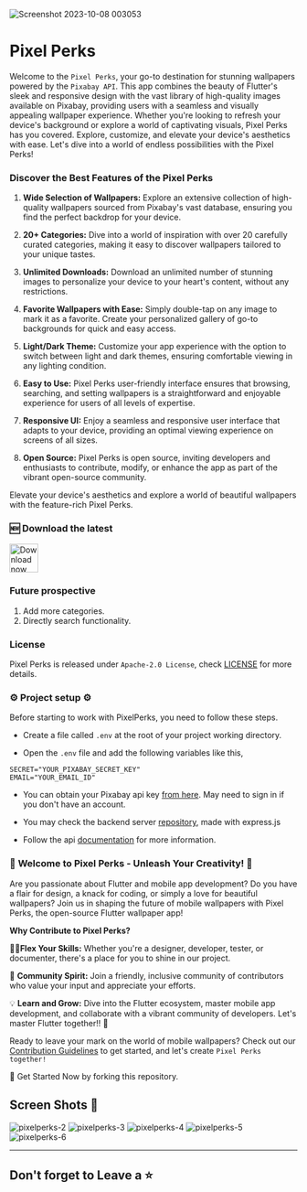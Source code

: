 ![Screenshot 2023-10-08 003053](https://github.com/Moinak-Majumdar/PixelPerks/assets/99950805/3f8644ef-11ee-4aad-98b2-1446a7d855f2)

# Pixel Perks 

Welcome to the ```Pixel Perks```, your go-to destination for stunning wallpapers powered by the ```Pixabay API```. This app combines the beauty of Flutter's sleek and responsive design with the vast library of high-quality images available on Pixabay, providing users with a seamless and visually appealing wallpaper experience. Whether you're looking to refresh your device's background or explore a world of captivating visuals, Pixel Perks has you covered. Explore, customize, and elevate your device's aesthetics with ease. Let's dive into a world of endless possibilities with the Pixel Perks!

### **Discover the Best Features of the Pixel Perks**

1. **Wide Selection of Wallpapers:** Explore an extensive collection of high-quality wallpapers sourced from Pixabay's vast database, ensuring you find the perfect backdrop for your device.

2. **20+ Categories:** Dive into a world of inspiration with over 20 carefully curated categories, making it easy to discover wallpapers tailored to your unique tastes.

3. **Unlimited Downloads:** Download an unlimited number of stunning images to personalize your device to your heart's content, without any restrictions.

4. **Favorite Wallpapers with Ease:** Simply double-tap on any image to mark it as a favorite. Create your personalized gallery of go-to backgrounds for quick and easy access.

5. **Light/Dark Theme:** Customize your app experience with the option to switch between light and dark themes, ensuring comfortable viewing in any lighting condition.

6. **Easy to Use:** Pixel Perks user-friendly interface ensures that browsing, searching, and setting wallpapers is a straightforward and enjoyable experience for users of all levels of expertise.

7. **Responsive UI:** Enjoy a seamless and responsive user interface that adapts to your device, providing an optimal viewing experience on screens of all sizes.

8. **Open Source:** Pixel Perks is open source, inviting developers and enthusiasts to contribute, modify, or enhance the app as part of the vibrant open-source community.

Elevate your device's aesthetics and explore a world of beautiful wallpapers with the feature-rich Pixel Perks.

### 🆕 **Download the latest** 

[<img src="https://img.shields.io/badge/GitHub-181717?logo=github&logoColor=white"
     alt="Download now"
     height="50">](https://github.com/Moinak-Majumdar/PixelPerks/releases)

### **Future prospective**
1. Add more categories.
2. Directly search functionality.

### **License**
Pixel Perks is released under ```Apache-2.0 License```, check [LICENSE](https://github.com/Moinak-Majumdar/PixelPerks/blob/main/LICENSE) for more details.

### ⚙️ **Project setup** ⚙️

Before starting to work with PixelPerks, you need to follow these steps.

- Create a file called ```.env``` at the root of your project working directory.

- Open the ```.env``` file and add the following variables like this,

```
SECRET="YOUR_PIXABAY_SECRET_KEY"
EMAIL="YOUR_EMAIL_ID"
```

- You can obtain your Pixabay api key [from here](https://pixabay.com/api/docs/). May need to sign in if you don't have an account.

- You may check the backend server [repository](https://github.com/Moinak-Majumdar/high-quality-image-server), made with express.js

- Follow the api [documentation](https://github.com/Moinak-Majumdar/high-quality-image-server/blob/main/DOCS.md) for more information. 


### 🎨 **Welcome to Pixel Perks - Unleash Your Creativity!** 🎨

Are you passionate about Flutter and mobile app development? Do you have a flair for design, a knack for coding, or simply a love for beautiful wallpapers? Join us in shaping the future of mobile wallpapers with Pixel Perks, the open-source Flutter wallpaper app!

**Why Contribute to Pixel Perks?**

👩‍💻**Flex Your Skills:** Whether you're a designer, developer, tester, or documenter, there's a place for you to shine in our project.

🤝 **Community Spirit:** Join a friendly, inclusive community of contributors who value your input and appreciate your efforts.

💡 **Learn and Grow:** Dive into the Flutter ecosystem, master mobile app development, and collaborate with a vibrant community of developers. Let's master Flutter together!! 👊

Ready to leave your mark on the world of mobile wallpapers? Check out our [Contribution Guidelines](/CONTRIBUTION.md) to get started, and let's create ```Pixel Perks together!```

🌟 Get Started Now by forking this repository.


## Screen Shots 📱
![pixelperks-2](https://github.com/Moinak-Majumdar/PixelPerks/assets/99950805/c734a279-397a-4f91-9b20-0b099ee4f7ed)
![pixelperks-3](https://github.com/Moinak-Majumdar/PixelPerks/assets/99950805/4d196730-4ab2-4aa4-8c33-510384d3b351)
![pixelperks-4](https://github.com/Moinak-Majumdar/PixelPerks/assets/99950805/7f91b439-bb0d-4b3b-a2bc-56749b2c7dba)
![pixelperks-5](https://github.com/Moinak-Majumdar/PixelPerks/assets/99950805/a5d4f5a7-5a65-472c-bf8c-40c4a7820b40)
![pixelperks-6](https://github.com/Moinak-Majumdar/PixelPerks/assets/99950805/bd265d34-6ac9-43b3-9674-2a193af8a32c)

---
## Don't forget to Leave a ⭐ 
